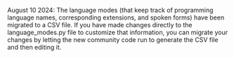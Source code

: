 August 10 2024: The language modes (that keep track of programming language names, corresponding extensions, and spoken forms) have been migrated to a CSV file. If you have made changes directly to the language_modes.py file to customize that information, you can migrate your changes by letting the new community code run to generate the CSV file and then editing it.
